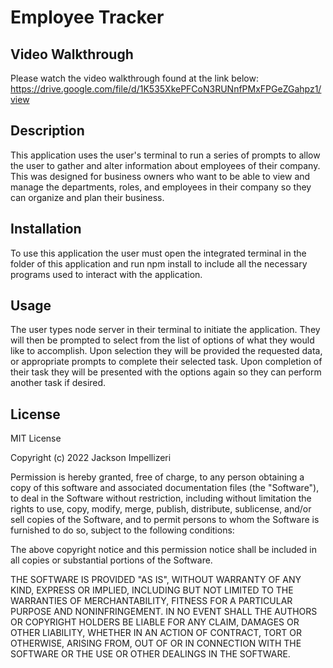 # Employee Tracker

## Video Walkthrough

Please watch the video walkthrough found at the link below:<br>
https://drive.google.com/file/d/1K535XkePFCoN3RUNnfPMxFPGeZGahpz1/view

## Description

This application uses the user's terminal to run a series of prompts to allow the user to gather and alter information about employees of their company. This was designed for business owners who want to be able to view and manage the departments, roles, and employees in their company so they can organize and plan their business. 

## Installation

To use this application the user must open the integrated terminal in the folder of this application and run npm install to include all the necessary programs used to interact with the application.

## Usage

The user types node server in their terminal to initiate the application. They will then be prompted to select from the list of options of what they would like to accomplish. Upon selection they will be provided the requested data, or appropriate prompts to complete their selected task. Upon completion of their task they will be presented with the options again so they can perform another task if desired.


## License

MIT License

Copyright (c) 2022 Jackson Impellizeri

Permission is hereby granted, free of charge, to any person obtaining a copy
of this software and associated documentation files (the "Software"), to deal
in the Software without restriction, including without limitation the rights
to use, copy, modify, merge, publish, distribute, sublicense, and/or sell
copies of the Software, and to permit persons to whom the Software is
furnished to do so, subject to the following conditions:

The above copyright notice and this permission notice shall be included in all
copies or substantial portions of the Software.

THE SOFTWARE IS PROVIDED "AS IS", WITHOUT WARRANTY OF ANY KIND, EXPRESS OR
IMPLIED, INCLUDING BUT NOT LIMITED TO THE WARRANTIES OF MERCHANTABILITY,
FITNESS FOR A PARTICULAR PURPOSE AND NONINFRINGEMENT. IN NO EVENT SHALL THE
AUTHORS OR COPYRIGHT HOLDERS BE LIABLE FOR ANY CLAIM, DAMAGES OR OTHER
LIABILITY, WHETHER IN AN ACTION OF CONTRACT, TORT OR OTHERWISE, ARISING FROM,
OUT OF OR IN CONNECTION WITH THE SOFTWARE OR THE USE OR OTHER DEALINGS IN THE
SOFTWARE.
